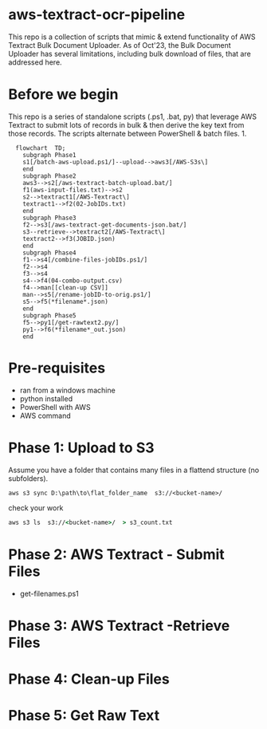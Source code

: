 # aws-textract-ocr-pipeline
This repo is a collection of scripts that mimic &amp; extend functionality of AWS Textract Bulk Document Uploader. As of Oct'23, the Bulk Document Uploader has several limitations, including bulk download of files, that are addressed here.  

# Before we begin
This repo is a series of standalone scripts (.ps1, .bat, py) that leverage AWS Textract to submit lots of records in bulk & then derive the key text from those records. The scripts alternate between PowerShell & batch files. 
1. 

```mermaid
  flowchart  TD;
    subgraph Phase1
    s1[/batch-aws-upload.ps1/]--upload-->aws3[/AWS-S3s\]
    end
    subgraph Phase2
    aws3-->s2[/aws-textract-batch-upload.bat/]
    f1(aws-input-files.txt)-->s2
    s2-->textract1[/AWS-Textract\]
    textract1-->f2(02-JobIDs.txt)
    end
    subgraph Phase3
    f2-->s3[/aws-textract-get-documents-json.bat/]
    s3--retrieve-->textract2[/AWS-Textract\]
    textract2-->f3(JOBID.json)
    end
    subgraph Phase4
    f1-->s4[/combine-files-jobIDs.ps1/]
    f2-->s4
    f3-->s4
    s4-->f4(04-combo-output.csv)
    f4-->man[[clean-up CSV]]
    man-->s5[/rename-jobID-to-orig.ps1/]
    s5-->f5(*filename*.json)
    end
    subgraph Phase5
    f5-->py1[/get-rawtext2.py/]
    py1-->f6(*filename*_out.json)
    end
```

# Pre-requisites 
* ran from a windows machine
* python installed
* PowerShell with AWS
* AWS command

# Phase 1: Upload to S3
Assume you have a folder that contains many files in a flattend structure (no subfolders). 
```
aws s3 sync D:\path\to\flat_folder_name  s3://<bucket-name>/
```

check your work
```cmd
aws s3 ls  s3://<bucket-name>/  > s3_count.txt
```

# Phase 2: AWS Textract - Submit Files
* get-filenames.ps1
# Phase 3: AWS Textract -Retrieve Files
# Phase 4: Clean-up Files
# Phase 5: Get Raw Text

